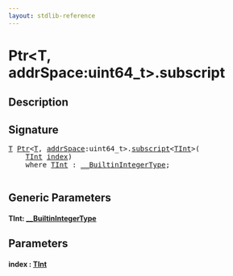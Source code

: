 ```yaml
---
layout: stdlib-reference
---
```


# Ptr\<T, addrSpace:uint64\_t\>\.subscript

## Description





## Signature 

<pre>
<a href="../types/ptr-0/index#typeparam-T" class="code_type">T</a> <a href="../types/ptr-0/index" class="code_type">Ptr</a>&lt;<a href="../types/ptr-0/index#typeparam-T" class="code_type">T</a>, <a href="../types/ptr-0/index#decl-addrSpace" class="code_var">addrSpace</a>:uint64_t&gt;.<a href="subscript">subscript</a>&lt;<a href="subscript#typeparam-TInt" class="code_type">TInt</a>&gt;(
    <a href="subscript#typeparam-TInt" class="code_type">TInt</a> <a href="subscript#decl-index" class="code_param">index</a>)
    <span class='code_keyword'>where</span> <a href="subscript#typeparam-TInt" class="code_type">TInt</a> : <a href="../interfaces/0_builtinintegertype-029g/index" class="code_type">__BuiltinIntegerType</a>;

</pre>

## Generic Parameters

####  <a id="typeparam-TInt"></a>TInt: [\_\_BuiltinIntegerType](../interfaces/0_builtinintegertype-029g/index)

## Parameters

####  <a id="decl-index"></a>index  : [TInt](subscript#typeparam-TInt)

